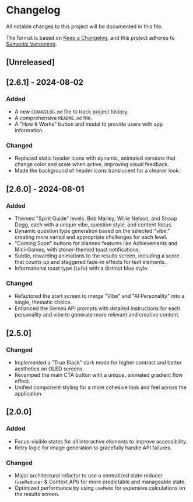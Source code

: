# Changelog

All notable changes to this project will be documented in this file.

The format is based on [Keep a Changelog](https://keepachangelog.com/en/1.0.0/),
and this project adheres to [Semantic Versioning](https://semver.org/spec/v2.0.0.html).

## [Unreleased]

## [2.6.1] - 2024-08-02

### Added
- A new `CHANGELOG.md` file to track project history.
- A comprehensive `README.md` file.
- A "How It Works" button and modal to provide users with app information.

### Changed
- Replaced static header icons with dynamic, animated versions that change color and scale when active, improving visual feedback.
- Made the background of header icons translucent for a cleaner look.

## [2.6.0] - 2024-08-01

### Added
- Themed "Spirit Guide" levels: Bob Marley, Willie Nelson, and Snoop Dogg, each with a unique vibe, question style, and content focus.
- Dynamic question type generation based on the selected "vibe," creating more varied and appropriate challenges for each level.
- "Coming Soon" buttons for planned features like Achievements and Mini-Games, with stoner-themed toast notifications.
- Subtle, rewarding animations to the results screen, including a score that counts up and staggered fade-in effects for text elements.
- Informational toast type (`info`) with a distinct blue style.

### Changed
- Refactored the start screen to merge "Vibe" and "AI Personality" into a single, thematic choice.
- Enhanced the Gemini API prompts with detailed instructions for each personality and vibe to generate more relevant and creative content.

## [2.5.0]

### Changed
- Implemented a "True Black" dark mode for higher contrast and better aesthetics on OLED screens.
- Revamped the main CTA button with a unique, animated gradient flow effect.
- Unified component styling for a more cohesive look and feel across the application.

## [2.0.0]

### Added
- Focus-visible states for all interactive elements to improve accessibility.
- Retry logic for image generation to gracefully handle API failures.

### Changed
- Major architectural refactor to use a centralized state reducer (`useReducer` & Context API) for more predictable and manageable state.
- Optimized performance by using `useMemo` for expensive calculations on the results screen.